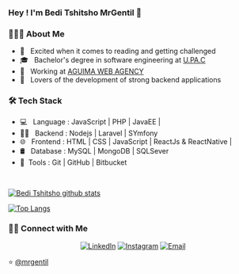
### Hey ! I'm Bedi Tshitsho MrGentil 👋

<h3> 👨🏻‍💻 About Me </h3>

- 🤔 &nbsp; Excited when it comes to reading and getting challenged
- 🎓 &nbsp; Bachelor's degree in software engineering at <a href="https://www.upac.info/">U.PA.C</a>
- 💼 &nbsp; Working at <a href="https://aguimawebagency.com/">AGUIMA WEB AGENCY</a>
- 🌱 &nbsp; Lovers of the development of strong backend applications

<h3>🛠 Tech Stack</h3>

- 💻 &nbsp; Language : JavaScript | PHP | JavaEE |
- 👨‍💻 &nbsp; Backend  : Nodejs | Laravel | SYmfony
- 🌐 &nbsp; Frontend : HTML | CSS | JavaScript | ReactJs & ReactNative |
- 🛢 &nbsp; Database : MySQL | MongoDB | SQLSever
- 🔧&nbsp; Tools    : Git | GitHub | Bitbucket
<br/>

[![Bedi Tshitsho github stats](https://github-readme-stats.vercel.app/api?username=bolenge&show_icons=true&theme=radical)](https://github.com/mrgentil/github-readme-stats)

[![Top Langs](https://github-readme-stats.vercel.app/api/top-langs/?username=bolenge&show_icons=true&theme=radical&layout=compact)](https://github.com/mrgentil/github-readme-stats)

<h3> 🤝🏻 Connect with Me </h3>

<p align="center">
<a href="https://www.linkedin.com/in/bedi-tshitsho-28a251191/"><img alt="LinkedIn" src="https://img.shields.io/badge/LinkedIn-BediTShitsho-blue?style=flat-square&logo=linkedin"></a>
<a href="https://www.instagram.com/bedi_tshitsho/"><img alt="Instagram" src="https://img.shields.io/badge/Instagram-BediTShitsho-blue?style=flat-square&logo=instagram"></a>
<a href="mailto:pacilinja2@gmail.com"><img alt="Email" src="https://img.shields.io/badge/Email-tshitshob@gmail.com-blue?style=flat-square&logo=Microsoft%20outlook"></a>
</p>

⭐️ [@mrgentil](https://github.com/mrgentil)
